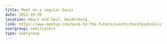 ```yaml
---
title: Meet on a regular basis
date: 2022-10-28
location: Heart and Soul, Heidelberg
link: https://www.meetup.com/back-to-the-future/events/hmcmfpydcnblc/
usergroup: smalltalkrn
type: usergroup
---
```

